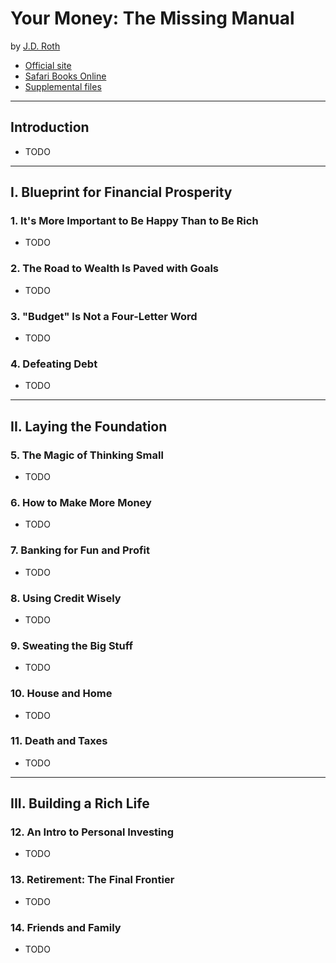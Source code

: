 # Your Money: The Missing Manual
by [J.D. Roth](http://www.jdroth.com/)

- [Official site](http://shop.oreilly.com/product/9780596809416.do)
- [Safari Books Online](https://www.safaribooksonline.com/library/view/your-money-the/9780596809430/)
- [Supplemental files](http://examples.oreilly.com/9780596809416/)

---

## Introduction

- TODO

---

## I. Blueprint for Financial Prosperity

### 1. It's More Important to Be Happy Than to Be Rich

- TODO

### 2. The Road to Wealth Is Paved with Goals

- TODO

### 3. "Budget" Is Not a Four-Letter Word

- TODO

### 4. Defeating Debt

- TODO

---

## II. Laying the Foundation

### 5. The Magic of Thinking Small

- TODO

### 6. How to Make More Money

- TODO

### 7. Banking for Fun and Profit

- TODO

### 8. Using Credit Wisely

- TODO

### 9. Sweating the Big Stuff

- TODO

### 10. House and Home

- TODO

### 11. Death and Taxes

- TODO

---

## III. Building a Rich Life

### 12. An Intro to Personal Investing

- TODO

### 13. Retirement: The Final Frontier

- TODO

### 14. Friends and Family

- TODO
